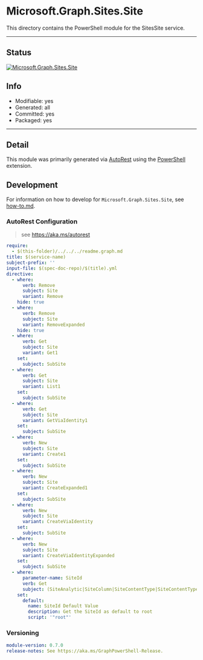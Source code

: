 <!-- region Generated -->
# Microsoft.Graph.Sites.Site
This directory contains the PowerShell module for the SitesSite service.

---
## Status
[![Microsoft.Graph.Sites.Site](https://img.shields.io/powershellgallery/v/Microsoft.Graph.Sites.Site.svg?style=flat-square&label=Microsoft.Graph.Sites.Site "Microsoft.Graph.Sites.Site")](https://www.powershellgallery.com/packages/Microsoft.Graph.Sites.Site/)

## Info
- Modifiable: yes
- Generated: all
- Committed: yes
- Packaged: yes

---
## Detail
This module was primarily generated via [AutoRest](https://github.com/Azure/autorest) using the [PowerShell](https://github.com/Azure/autorest.powershell) extension.

## Development
For information on how to develop for `Microsoft.Graph.Sites.Site`, see [how-to.md](how-to.md).
<!-- endregion -->

### AutoRest Configuration

> see https://aka.ms/autorest

``` yaml
require:
  - $(this-folder)/../../../readme.graph.md
title: $(service-name)
subject-prefix: ''
input-file: $(spec-doc-repo)/$(title).yml
directive:
  - where:
      verb: Remove
      subject: Site
      variant: Remove
    hide: true
  - where:
      verb: Remove
      subject: Site
      variant: RemoveExpanded
    hide: true
  - where:
      verb: Get
      subject: Site
      variant: Get1
    set:
      subject: SubSite
  - where:
      verb: Get
      subject: Site
      variant: List1
    set:
      subject: SubSite
  - where:
      verb: Get
      subject: Site
      variant: GetViaIdentity1
    set:
      subject: SubSite
  - where:
      verb: New
      subject: Site
      variant: Create1
    set:
      subject: SubSite
  - where:
      verb: New
      subject: Site
      variant: CreateExpanded1
    set:
      subject: SubSite
  - where:
      verb: New
      subject: Site
      variant: CreateViaIdentity
    set:
      subject: SubSite
  - where:
      verb: New
      subject: Site
      variant: CreateViaIdentityExpanded
    set:
      subject: SubSite
  - where:
      parameter-name: SiteId
      verb: Get
      subject: (SiteAnalytic|SiteColumn|SiteContentType|SiteContentTypeContentLink|SubSite)
    set:
      default:
        name: SiteId Default Value
        description: Get the SiteId as default to root
        script: '"root"'
```
### Versioning

``` yaml
module-version: 0.7.0
release-notes: See https://aka.ms/GraphPowerShell-Release.
```
